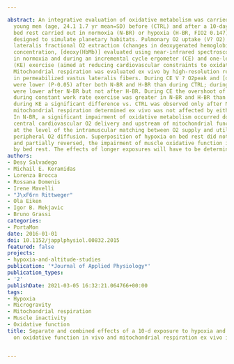 ---
abstract: An integrative evaluation of oxidative metabolism was carried out in 9 healthy
  young men (age, 24.1 1.7 yr mean=SD) before (CTRL) and after a 10-day horizontal
  bed rest carried out in normoxia (N-BR) or hypoxia (H-BR, FIO2 0.147). H-BR was
  designed to simulate planetary habitats. Pulmonary O2 uptake (V? O2) and vastus
  lateralis fractional O2 extraction (changes in deoxygenated hemoglobinmyoglobin
  concentration, [deoxy(HbMb)] evaluated using near-infrared spectroscopy) were evaluated
  in normoxia and during an incremental cycle ergometer (CE) and one-leg knee extension
  (KE) exercise (aimed at reducing cardiovascular constraints to oxidative function).
  Mitochondrial respiration was evaluated ex vivo by high-resolution respirometry
  in permeabilized vastus lateralis fibers. During CE V ? O2peak and [deoxy(HbMb)]peak
  were lower (P-0.05) after both N-BR and H-BR than during CTRL; during KE the variables
  were lower after N-BR but not after H-BR. During CE the overshoot of [deoxy(HbMb)]
  during constant work rate exercise was greater in N-BR and H-BR than CTRL, whereas
  during KE a significant difference vs. CTRL was observed only after N-BR. Maximal
  mitochondrial respiration determined ex vivo was not affected by either intervention.
  In N-BR, a significant impairment of oxidative metabolism occurred downstream of
  central cardiovascular O2 delivery and upstream of mitochondrial function, possibly
  at the level of the intramuscular matching between O2 supply and utilization and
  peripheral O2 diffusion. Superposition of hypoxia on bed rest did not aggravate,
  and partially reversed, the impairment of muscle oxidative function in vivo induced
  by bed rest. The effects of longer exposures will have to be determined.
authors:
- Desy Salvadego
- Michail E. Keramidas
- Lorenza Brocca
- Rossana Domenis
- Irene Mavelli
- "J\xF6rn Rittweger"
- Ola Eiken
- Igor B. Mekjavic
- Bruno Grassi
categories:
- PortaMon
date: 2016-01-01
doi: 10.1152/japplphysiol.00832.2015
featured: false
projects:
- hypoxia-and-altitude-studies
publication: '*Journal of Applied Physiology*'
publication_types:
- '2'
publishDate: 2021-03-05 16:32:21.064766+00:00
tags:
- Hypoxia
- Microgravity
- Mitochondrial respiration
- Muscle inactivity
- Oxidative function
title: Separate and combined effects of a 10-d exposure to hypoxia and inactivity
  on oxidative function in vivo and mitochondrial respiration ex vivo in humans

---
